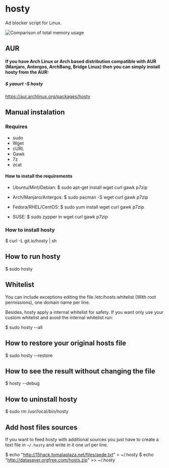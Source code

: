 hosty
=====

Ad blocker script for Linux.

![Comparison of total memory usage](http://chart.apis.google.com/chart?chs=450x150&cht=bhs&chtt=Comparison%20of%20total%20memory%20usage&chd=s:0489&chxl=0:|AdBlock%20(849.8%20MB)|Adblock%20Plus%20(838.7%20MB)|No%20ad%20blocker%20(775.3%20MB)|Hosty%20(725.6%20MB)|&chxt=y)

## AUR

#### If you have Arch Linux or Arch based distribution compatible with AUR (Manjaro, Antergos, ArchBang, Bridge Linux) then you can simply install hosty from the AUR:

##### $ yaourt -S hosty

https://aur.archlinux.org/packages/hosty

## Manual instalation

### Requires
* sudo
* Wget
* cURL
* Gawk
* 7z
* zcat

#### How to install the requirements

* Ubuntu/Mint/Debian:
$ sudo apt-get install wget curl gawk p7zip

* Arch/Manjaro/Antergos:
$ sudo pacman -S wget curl gawk p7zip

* Fedora/RHEL/CentOS:
$ sudo yum install wget curl gawk p7zip

* SUSE:
$ sudo zypper in wget curl gawk p7zip

### How to install hosty
$ curl -L git.io/hosty | sh

## How to run hosty
$ sudo hosty

## Whitelist
You can include exceptions editing the file /etc/hosts.whitelist (With root permissions), one domain name per line.

Besides, hosty apply a internal whitelist for safety. If you want only use your custom whitelist and avoid the internal whitelist run:

$ sudo hosty --all

## How to restore your original hosts file
$ sudo hosty --restore

## How to see the result without changing the file
$ hosty --debug

## How to uninstall hosty
$ sudo rm /usr/local/bin/hosty

## Add host files sources

If you want to feed hosty with additional sources you just have to create a text file in `~/.hosty` and write in it one url per line.

$ echo "http://15hack.tomalaplaza.net/files/aede.txt" > ~/.hosty
$ echo "http://datasaver.orgfree.com/hosts.zip" >> ~/.hosty
